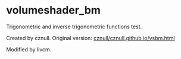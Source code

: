 # volumeshader_bm

Trigonometric and inverse trigonometric functions test.

Created by cznull. Original version: [cznull/cznull.github.io/vsbm.html](https://github.com/cznull/cznull.github.io/blob/master/vsbm.html)

Modified by livcm.
